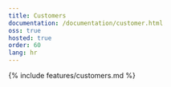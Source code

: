 ```yaml
---
title: Customers
documentation: /documentation/customer.html
oss: true
hosted: true
order: 60
lang: hr
---
```


{% include features/customers.md %}

